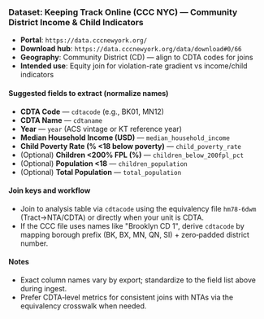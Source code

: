 ### Dataset: Keeping Track Online (CCC NYC) — Community District Income & Child Indicators

- **Portal**: `https://data.cccnewyork.org/`
- **Download hub**: `https://data.cccnewyork.org/data/download#0/66`
- **Geography**: Community District (CD) — align to CDTA codes for joins
- **Intended use**: Equity join for violation-rate gradient vs income/child indicators

#### Suggested fields to extract (normalize names)
- **CDTA Code** — `cdtacode` (e.g., BK01, MN12)
- **CDTA Name** — `cdtaname`
- **Year** — `year` (ACS vintage or KT reference year)
- **Median Household Income (USD)** — `median_household_income`
- **Child Poverty Rate (% <18 below poverty)** — `child_poverty_rate`
- (Optional) **Children <200% FPL (%)** — `children_below_200fpl_pct`
- (Optional) **Population <18** — `children_population`
- (Optional) **Total Population** — `total_population`

#### Join keys and workflow
- Join to analysis table via `cdtacode` using the equivalency file `hm78-6dwm` (Tract→NTA/CDTA) or directly when your unit is CDTA.
- If the CCC file uses names like "Brooklyn CD 1", derive `cdtacode` by mapping borough prefix (BK, BX, MN, QN, SI) + zero‑padded district number.

#### Notes
- Exact column names vary by export; standardize to the field list above during ingest.
- Prefer CDTA‑level metrics for consistent joins with NTAs via the equivalency crosswalk when needed.


